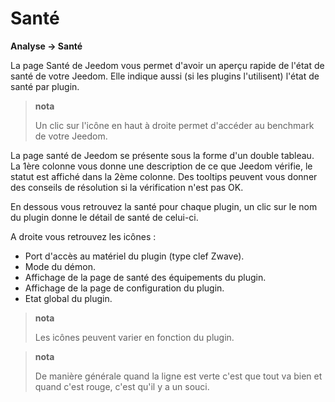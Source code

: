 # Santé
**Analyse → Santé**

La page Santé de Jeedom vous permet d'avoir un aperçu rapide de l'état de santé de votre Jeedom.
Elle indique aussi (si les plugins l'utilisent) l'état de santé par plugin.

> **nota**
>
> Un clic sur l'icône en haut à droite permet d'accéder au benchmark de votre Jeedom.

La page santé de Jeedom se présente sous la forme d'un double tableau.
La 1ère colonne vous donne une description de ce que Jeedom vérifie, le statut est affiché dans la 2ème colonne.
Des tooltips peuvent vous donner des conseils de résolution si la vérification n'est pas OK.

En dessous vous retrouvez la santé pour chaque plugin, un clic sur le nom du plugin donne le détail de santé de celui-ci.

A droite vous retrouvez les icônes :

-   Port d'accès au matériel du plugin (type clef Zwave).
-   Mode du démon.
-   Affichage de la page de santé des équipements du plugin.
-   Affichage de la page de configuration du plugin.
-   Etat global du plugin.

> **nota**
>
> Les icônes peuvent varier en fonction du plugin.

> **nota**
>
> De manière générale quand la ligne est verte c'est que tout va bien et quand c'est rouge, c'est qu'il y a un souci.
